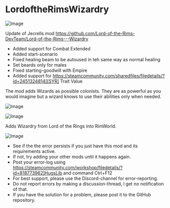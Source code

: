 # LordoftheRimsWizardry

![Image](https://i.imgur.com/buuPQel.png)

Update of Jecrells mod
https://github.com/Lord-of-the-Rims-DevTeam/Lord-of-the-Rims---Wizardry

- Added support for Combat Extended
- Added start-scenario
- Fixed healing beam to be autoused in teh same way as normal healing
- Set beards only for males
- Fixed starting-goodwill with Empire
- Added support for https://steamcommunity.com/sharedfiles/filedetails/?id=2451324814][SYR] Trait Value

The mod adds Wizards as possible colonists. 
They are as powerful as you would imagine but a wizard knows to use their abilities only when needed.

![Image](https://i.imgur.com/pufA0kM.png)

	
![Image](https://i.imgur.com/Z4GOv8H.png)


Adds Wizardry from Lord of the Rings into RimWorld.


![Image](https://i.imgur.com/PwoNOj4.png)



-  See if the the error persists if you just have this mod and its requirements active.
-  If not, try adding your other mods until it happens again.
-  Post your error-log using https://steamcommunity.com/workshop/filedetails/?id=818773962]HugsLib and command Ctrl+F12
-  For best support, please use the Discord-channel for error-reporting.
-  Do not report errors by making a discussion-thread, I get no notification of that.
-  If you have the solution for a problem, please post it to the GitHub repository.




